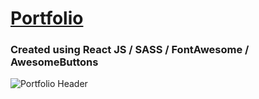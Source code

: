 # [Portfolio](https://www.tatyananovell.com)
### Created using React JS / SASS / FontAwesome / AwesomeButtons 

<img src="https://github.com/crown0128"
     alt="Portfolio Header"
     style="float: left; margin-right: 5px;" />



 
     
